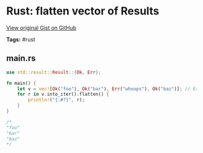 # Rust: flatten vector of Results 

[View original Gist on GitHub](https://gist.github.com/Integralist/0f0a549adc4af44167a7222725767eb6)

**Tags:** #rust

## main.rs

```rust
use std::result::Result::{Ok, Err};

fn main() {
    let v = vec![Ok("foo"), Ok("bar"), Err("whoops"), Ok("baz")]; // Err should be skipped
    for r in v.into_iter().flatten() {
        println!("{:#?}", r);
    }
}

/*
"foo"
"bar"
"baz"
*/
```

